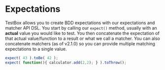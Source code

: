 # Expectations

TestBox allows you to create BDD expectations with our expectations and matcher API DSL. You start by calling our `expect()` method, usually with an **actual** value you would like to test. You then concatenate the expectation of that actual value/function to a result or what we call a matcher. You can also concatenate matchers (as of v2.1.0) so you can provide multiple matching expectations to a single value.

```javascript
expect( 43 ).toBe( 42 );
expect( function(){ calculator.add(2,2); } ).toThrow();
```


